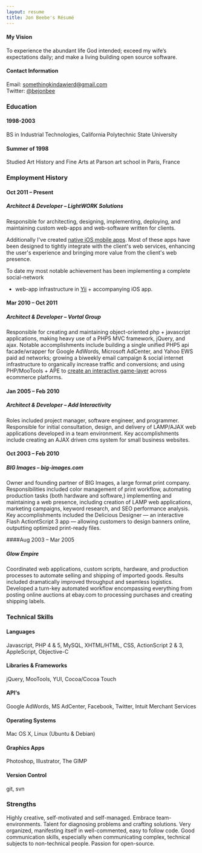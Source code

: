```yaml
---
layout: resume
title: Jon Beebe's Résumé
---
```


#### My Vision

To experience the abundant life God intended; exceed my wife’s expectations daily; and make a living building open source software.

#### Contact Information

Email: somethingkindawierd@gmail.com<br />
Twitter: [@bejonbee](http://twitter.com/bejonbee)

### Education

#### 1998-2003
BS in Industrial Technologies, California Polytechnic State University

#### Summer of 1998

Studied Art History and Fine Arts at Parson art school in Paris, France

### Employment History

#### Oct 2011 – Present

##### Architect & Developer – LightWORK Solutions

Responsible for architecting, designing, implementing, deploying, and maintaining
custom web-apps and web-software written for clients.

Additionally I've created [native iOS mobile apps](/projects/ios-app-development). Most of these apps have been
designed to tightly integrate with the client's web services, enhancing the user's
experience and bringing more value from the client's web presence.

To date my most notable achievement has been implementing a complete social-network
+ web-app infrastructure in [Yii](yiiframework.com) + accompanying iOS app.

#### Mar 2010 – Oct 2011

##### Architect & Developer – Vortal Group

Responsible for creating and maintaining object-oriented php + javascript applications,
making heavy use of a PHP5 MVC framework, jQuery, and ajax.
Notable accomplishments include building a single unified PHP5 api facade/wrapper for
Google AdWords, Microsoft AdCenter, and Yahoo EWS paid ad networks; growing a biweekly
email campaign & social internet infrastructure to organically increase traffic and conversions;
and using PHP/MooTools + APE to [create an interactive game-layer](/projects/game-layer/) across
ecommerce platforms.

#### Jan 2005 – Feb 2010

##### Architect & Developer – Add Interactivity

Roles included project manager, software engineer, and programmer. Responsible for initial consultation, design, and delivery of LAMP/AJAX web applications developed in a team environment. Key accomplishments include creating an AJAX driven cms system for small business websites.

#### Oct 2003 – Feb 2010

##### BIG Images – big-images.com

Owner and founding partner of BIG Images, a large format print company. Responsibilities included color management of print workflow, automating production tasks (both hardware and software,) implementing and maintaining a web presence, including creation of LAMP web applications, marketing campaigns, keyword research, and SEO performance analysis. Key accomplishments included the Delicious Designer — an interactive Flash ActiontScript 3 app — allowing customers to design banners online, outputting optimized print-ready files.

####Aug 2003 – Mar 2005

##### Glow Empire

Coordinated web applications, custom scripts, hardware, and production processes to automate selling and shipping of imported goods. Results included dramatically improved throughput and seamless logistics. Developed a turn-key automated workflow encompassing everything from posting online auctions at ebay.com to processing purchases and creating shipping labels.

### Technical Skills

#### Languages

Javascript, PHP 4 & 5, MySQL, XHTML/HTML, CSS, ActionScript 2 & 3, AppleScript, Objective-C

#### Libraries & Frameworks

jQuery, MooTools, YUI, Cocoa/Cocoa Touch

#### API's

Google AdWords, MS AdCenter, Facebook, Twitter, Intuit Merchant Services

#### Operating Systems

Mac OS X, Linux (Ubuntu & Debian)

#### Graphics Apps

Photoshop, Illustrator, The GIMP

#### Version Control

git, svn

### Strengths

Highly creative, self-motivated and self-managed. Embrace team-environments. Talent for diagnosing problems and crafting solutions. Very organized, manifesting itself in well-commented, easy to follow code. Good communication skills, especially when communicating complex, technical subjects to non-technical people. Passion for open-source.
